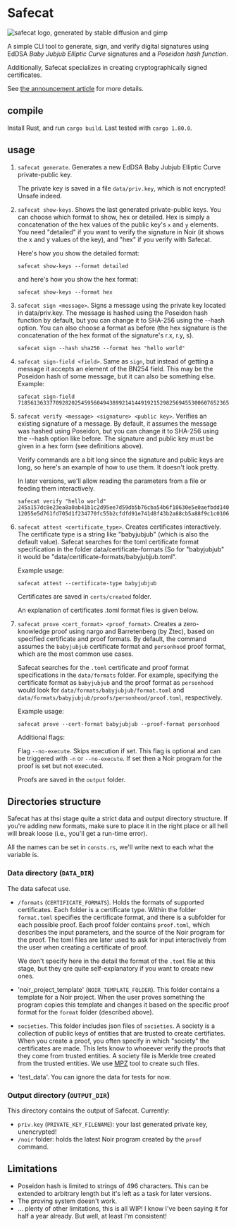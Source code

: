 # Safecat
![safecat logo, generated by stable diffusion and gimp](https://neiman.co.il/images/safecat.png)

A simple CLI tool to generate, sign, and verify digital signatures using EdDSA *Baby Jubjub Elliptic Curve* signatures and a *Poseidon hash function*.

Additionally, Safecat specializes in creating cryptographically signed certificates.

See [the announcement article](http://neimanslab.org/2024-02-19/safecat.html) for more details.

## compile
Install Rust, and run `cargo build`. Last tested with `cargo 1.80.0`.

## usage
1. `safecat generate`. Generates a new EdDSA Baby Jubjub Elliptic Curve private-public key.

    The private key is saved in a file `data/priv.key`, which is not encrypted! Unsafe indeed.

2. `safecat show-keys`. Shows the last generated private-public keys. You can choose which format to show, hex or detailed. Hex is simply a concatenation of the hex values of the public key's `x` and `y` elements. You need "detailed" if you want to verify the signature in Noir (it shows the x and y values of the key), and "hex" if you verify with Safecat.

    Here's how you show the detailed format:
    ```
    safecat show-keys --format detailed
    ```
    and here's how you show the hex format:
    ```
    safecat show-keys --format hex
    ```

3. `safecat sign <message>`. Signs a message using the private key located in data/priv.key. The message is hashed using the Poseidon hash function by default, but you can change it to SHA-256 using the --hash option. You can also choose a format as before (the hex signature is the concatenation of the hex format of the signature's r.x, r.y, s).
    ```
    safecat sign --hash sha256 --format hex "hello world"
    ```

4. `safecat sign-field <field>`. Same as `sign`, but instead of getting a message it accepts an element of the BN254 field. This may be the Poseidon hash of some message, but it can also be something else. Example:
    ```
    safecat sign-field 7185613633770928202545956049438992141449192152982569455300607652365873326347
    ```

5. `safecat verify <message> <signature> <public key>`. Verifies an existing signature of a message. By default, it assumes the message was hashed using Poseidon, but you can change it to SHA-256 using the --hash option like before. The signature and public key must be given in a hex form (see definitions above). 

    Verify commands are a bit long since the signature and public keys are long, so here's an example of how to use them. It doesn't look pretty.

    In later versions, we'll allow reading the parameters from a file or feeding them interactively.

    ```
    safecat verify "hello world" 245a157dc8e23ea8a0ab41b1c2d95ee7d59db5b76cba54b6f10630e5e0aefbdd140996400320386a9a2ec4b06ea7d1c885cd311751445ea171af1ab64dba5ace0420d34429497da49443ae35deb8e3daa745dc0e776df3703640078a67982cad 12055e5d761fd705d1f234770fc55b2cfdfd91e741d8f43b2a88cb5a88f9c1c01061ca2f21151da2903e7ccdf11dbda65c20851dd1df4ac522431041ea1738f9
    ```

5. `safecat attest <certificate_type>`. Creates certificates interactively. The certificate type is a string like "babyjubjub" (which is also the default value). Safecat searches for the toml certificate format specification in the folder data/certificate-formats (So for "babyjubjub" it would be "data/certificate-formats/babyjubjub.toml".

    Example usage:

    ```
    safecat attest --certificate-type babyjubjub
    ```

    Certificates are saved in `certs/created` folder.

    An explanation of certificates .toml format files is given below.

6. `safecat prove <cert_format> <proof_format>`. Creates a zero-knowledge proof using nargo and Barretenberg (by Ztec), based on specified certificate and proof formats. By default, the command assumes the `babyjubjub` certificate format and `personhood` proof format, which are the most common use cases.

    Safecat searches for the `.toml` certificate and proof format specifications in the `data/formats` folder. For example, specifying the certificate format as `babyjubjub` and the proof format as `personhood` would look for `data/formats/babyjubjub/format.toml` and `data/formats/babyjubjub/proofs/personhood/proof.toml`, respectively.

    Example usage:

    ```
    safecat prove --cert-format babyjubjub --proof-format personhood
    ```

    Additional flags:

    Flag `--no-execute`. Skips execution if set. This flag is optional and can be triggered with `-n` or `--no-execute`. If set then a Noir program for the proof is set but not executed.

    Proofs are saved in the `output` folder.


## Directories structure
Safecat has at thsi stage quite a strict data and output directory structure. If you're adding new formats, make sure to place it in the right place or all hell will break loose (i.e., you'll get a run-time error).

All the names can be set in `consts.rs`, we'll write next to each what the variable is.

### Data directory (`DATA_DIR`)
The data safecat use.
- `/formats` (`CERTIFICATE_FORMATS`). Holds the formats of supported certificates. Each folder is a certificate type. Within the folder `format.toml` specifies the certificate format, and there is a subfolder for each possible proof. Each proof folder contains `proof.toml`, which describes the input parameters, and the source of the Noir program for the proof. The toml files are later used to ask for input interactively from the user when creating a certificate of proof.

    We don't specify here in the detail the format of the `.toml` file at this stage, but they qre quite self-explanatory if you want to create new ones.

- 'noir_project_template' (`NOIR_TEMPLATE_FOLDER`). This folder contains a template for a Noir project. When the user proves something the program copies this template and changes it based on the specific proof format for the `format` folder (described above).

- `societies`. This folder includes json files of `societies`. A society is a collection of public keys of entities that are trusted to create certifiates. When you create a proof, you often specify in which "society" the certificates are made. This lets know to whoeever verify the proofs that they come from trusted entities. A society file is Merkle tree created from the trusted entities. We use [MPZ](https://github.com/eyalron33/mpz/) tool to create such files.

- 'test_data'. You can ignore the data for tests for now.

### Output directory (`OUTPUT_DIR`)
This directory contains the output of Safecat. Currently: 
- `priv.key` (`PRIVATE_KEY_FILENAME`): your last generated private key, unencrypted!
- `/noir` folder: holds the latest Noir program created by the `proof` command.

## Limitations
- Poseidon hash is limited to strings of 496 characters. This can be extended to arbitrary length but it's left as a task for later versions.
- The proving system doesn't work.
- ... plenty of other limitations, this is all WIP! I know I've been saying it for half a year already. But well, at least I'm consistent!
